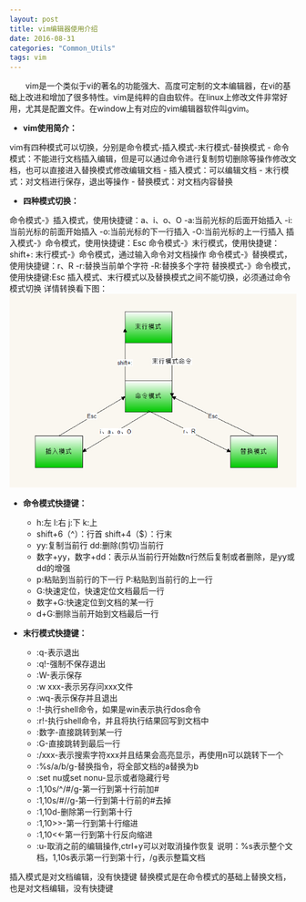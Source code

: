 ```yaml
---
layout: post
title: vim编辑器使用介绍
date: 2016-08-31
categories: "Common_Utils"
tags: vim
---
```

&ensp;&ensp;&ensp;&ensp;vim是一个类似于vi的著名的功能强大、高度可定制的文本编辑器，在vi的基础上改进和增加了很多特性。vim是纯粹的自由软件。在linux上修改文件非常好用，尤其是配置文件。在window上有对应的vim编辑器软件叫gvim。

- **vim使用简介：**

vim有四种模式可以切换，分别是命令模式-插入模式-末行模式-替换模式
	- 命令模式：不能进行文档插入编辑，但是可以通过命令进行复制剪切删除等操作修改文档，也可以直接进入替换模式修改编辑文档
	- 插入模式：可以编辑文档
	- 末行模式：对文档进行保存，退出等操作
	- 替换模式：对文档内容替换

- **四种模式切换：**

命令模式-》插入模式，使用快捷键：a、i、o、O
	 -a:当前光标的后面开始插入
	 -i:当前光标的前面开始插入
	 -o:当前光标的下一行插入
	 -O:当前光标的上一行插入
插入模式-》命令模式，使用快捷键：Esc
命令模式-》末行模式，使用快捷键：shift+:
末行模式-》命令模式，通过输入命令对文档操作
命令模式-》替换模式，使用快捷键：r、R
	-r:替换当前单个字符
	-R:替换多个字符
替换模式-》命令模式，使用快捷键:Esc
插入模式、末行模式以及替换模式之间不能切换，必须通过命令模式切换
详情转换看下图：
![vimchange](/assets/yoting/post/commonUtils/vimChange.jpg)

- **命令模式快捷键：**

	- h:左 l:右 j:下 k:上
	- shift+6（^）：行首 shift+4（$）：行末
	- yy:复制当前行 dd:删除(剪切)当前行
	- 数字+yy，数字+dd：表示从当前行开始数n行然后复制或者删除，是yy或dd的增强
	- p:粘贴到当前行的下一行 P:粘贴到当前行的上一行
	- G:快速定位，快速定位文档最后一行
	- 数字+G:快速定位到文档的某一行
	- d+G:删除当前开始到文档最后一行


- **末行模式快捷键：**

	- :q-表示退出
	- :q!-强制不保存退出
	- :W-表示保存
	- :w xxx-表示另存问xxx文件
	- :wq-表示保存并且退出
	- :!-执行shell命令，如果是win表示执行dos命令
	- :r!-执行shell命令，并且将执行结果回写到文档中
	- :数字-直接跳转到某一行
	- :G-直接跳转到最后一行
	- :/xxx-表示搜索字符xxx并且结果会高亮显示，再使用n可以跳转下一个
	- :%s/a/b/g-替换指令，将全部文档的a替换为b
	- :set nu或set nonu-显示或者隐藏行号
	- :1,10s/^/#/g-第一行到第十行前加#
	- :1,10s/#//g-第一行到第十行前的#去掉
	- :1,10d-删除第一行到第十行
	- :1,10>>-第一行到第十行缩进
	- :1,10<<-第一行到第十行反向缩进
	- :u-取消之前的编辑操作,ctrl+y可以对取消操作恢复
说明：%s表示整个文档，1,10s表示第一行到第十行，/g表示整篇文档

插入模式是对文档编辑，没有快捷键
替换模式是在命令模式的基础上替换文档，也是对文档编辑，没有快捷键
